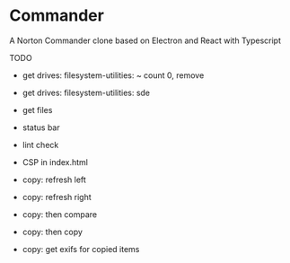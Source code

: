 # Commander
A Norton Commander clone based on Electron and React with Typescript

TODO
* get drives: filesystem-utilities: ~ count 0, remove
* get drives: filesystem-utilities: sde
* get files
* status bar
* lint check
* CSP in index.html

* copy: refresh left 
* copy: refresh right 
* copy: then compare
* copy: then copy
* copy: get exifs for copied items